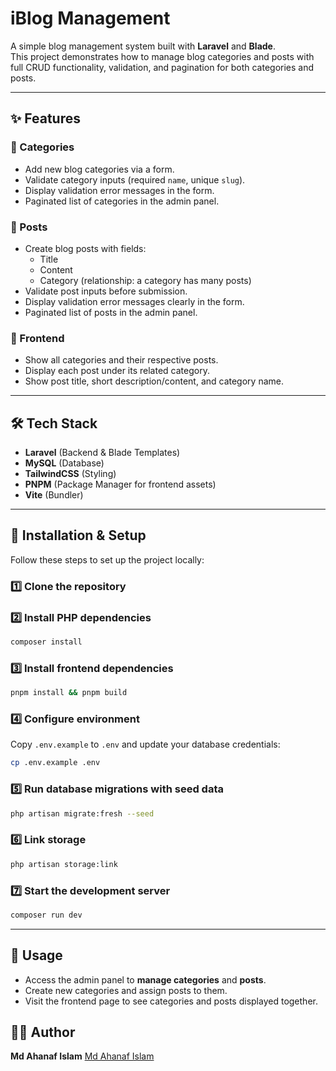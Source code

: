 # iBlog Management

A simple blog management system built with **Laravel** and **Blade**.  
This project demonstrates how to manage blog categories and posts with full CRUD functionality, validation, and pagination for both categories and posts.  

---

## ✨ Features

### 🔹 Categories
- Add new blog categories via a form.
- Validate category inputs (required `name`, unique `slug`).
- Display validation error messages in the form.
- Paginated list of categories in the admin panel.

### 🔹 Posts
- Create blog posts with fields:
  - Title
  - Content
  - Category (relationship: a category has many posts)
- Validate post inputs before submission.
- Display validation error messages clearly in the form.
- Paginated list of posts in the admin panel.

### 🔹 Frontend
- Show all categories and their respective posts.
- Display each post under its related category.
- Show post title, short description/content, and category name.

---

## 🛠️ Tech Stack
- **Laravel** (Backend & Blade Templates)
- **MySQL** (Database)
- **TailwindCSS** (Styling)
- **PNPM** (Package Manager for frontend assets)
- **Vite** (Bundler)

---

## 🚀 Installation & Setup

Follow these steps to set up the project locally:

### 1️⃣ Clone the repository

### 2️⃣ Install PHP dependencies

```bash
composer install
```

### 3️⃣ Install frontend dependencies

```bash
pnpm install && pnpm build
```

### 4️⃣ Configure environment

Copy `.env.example` to `.env` and update your database credentials:

```bash
cp .env.example .env
```

### 5️⃣ Run database migrations with seed data

```bash
php artisan migrate:fresh --seed
```

### 6️⃣ Link storage

```bash
php artisan storage:link
```

### 7️⃣ Start the development server

```bash
composer run dev
```

---

## 📖 Usage

* Access the admin panel to **manage categories** and **posts**.
* Create new categories and assign posts to them.
* Visit the frontend page to see categories and posts displayed together.

## 👨‍💻 Author

**Md Ahanaf Islam**
[Md Ahanaf Islam](https://github.com/ahanafislam)
